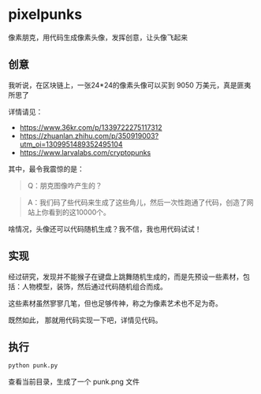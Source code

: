 # pixelpunks
像素朋克，用代码生成像素头像，发挥创意，让头像飞起来

## 创意

我听说，在区块链上，一张24*24的像素头像可以买到 9050 万美元，真是匪夷所思了

详情请见：

- https://www.36kr.com/p/1339722275117312
- https://zhuanlan.zhihu.com/p/350919003?utm_oi=1309951489352495104
- https://www.larvalabs.com/cryptopunks

其中，最令我震惊的是：

>Q：朋克图像咋产生的？

>A：我们码了些代码来生成了这些角儿，然后一次性跑通了代码，创造了网站上你看到的这10000个。

啥情况，头像还可以代码随机生成？我不信，我也用代码试试！

## 实现

经过研究，发现并不能猴子在键盘上跳舞随机生成的，而是先预设一些素材，包括：人物模型，装饰，然后通过代码随机组合而成。

这些素材虽然寥寥几笔，但也足够传神，称之为像素艺术也不足为奇。

既然如此， 那就用代码实现一下吧，详情见代码。

## 执行

```Python
python punk.py
```
查看当前目录，生成了一个 punk.png 文件

## 
